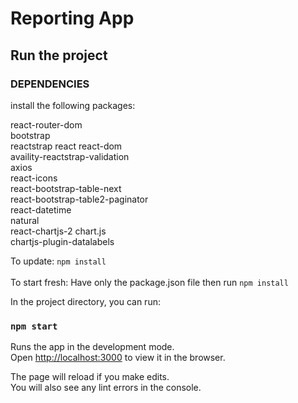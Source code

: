 # Reporting App


## Run the project

### DEPENDENCIES
install the following packages:

react-router-dom<br>
bootstrap<br>
reactstrap react react-dom<br>
availity-reactstrap-validation<br>
axios<br>
react-icons<br>
react-bootstrap-table-next<br>
react-bootstrap-table2-paginator<br>
react-datetime<br>
natural<br>
react-chartjs-2 chart.js<br>
chartjs-plugin-datalabels<br>

To update:
`npm install`
<br><br>
To start fresh:
Have only the package.json file then run `npm install`

In the project directory, you can run:

### `npm start`

Runs the app in the development mode.<br>
Open [http://localhost:3000](http://localhost:3000) to view it in the browser.

The page will reload if you make edits.<br>
You will also see any lint errors in the console.
